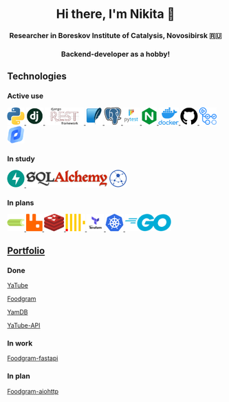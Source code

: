<h1 align="center">Hi there, I'm Nikita 👋</h1>
<h3 align="center">Researcher in Boreskov Institute of Catalysis, Novosibirsk 🇷🇺</h3>
<h3 align="center">Backend-developer as a hobby!</h3>


## Technologies
### Active use
<p align="left"> 
<a href="https://www.python.org" target="_blank" rel="noreferrer"> <img src="https://github.com/1kovalevskiy/1kovalevskiy/blob/main/icons/Favorite%20technologies/python.png?raw=true" alt="python" height="40"/> </a>
<a href="https://www.djangoproject.com" target="_blank" rel="noreferrer"> <img src="https://github.com/1kovalevskiy/1kovalevskiy/blob/main/icons/Favorite%20technologies/django.png?raw=true" alt="python" height="40"/> </a> 
<a href="https://www.django-rest-framework.org" target="_blank" rel="noreferrer"> <img src="https://github.com/1kovalevskiy/1kovalevskiy/blob/main/icons/Favorite%20technologies/drf.png?raw=true" alt="python" height="40"/> </a>
<a href="https://www.sqlite.org" target="_blank" rel="noreferrer"> <img src="https://github.com/1kovalevskiy/1kovalevskiy/blob/main/icons/Favorite%20technologies/sqlite.png?raw=true" alt="python" height="40"/> </a>
<a href="https://www.postgresql.org" target="_blank" rel="noreferrer"> <img src="https://github.com/1kovalevskiy/1kovalevskiy/blob/main/icons/Favorite%20technologies/postgres.png?raw=true" alt="python" height="40"/> </a>
<a href="https://www.pytest.org" target="_blank" rel="noreferrer"> <img src="https://raw.githubusercontent.com/1kovalevskiy/1kovalevskiy/3c1a2fe18f387493e661fb841e11d739d49061bd/icons/Favorite%20technologies/pytest.svg" alt="python" height="40"/> </a>
<a href="https://nginx.org" target="_blank" rel="noreferrer"> <img src="https://github.com/1kovalevskiy/1kovalevskiy/blob/main/icons/Favorite%20technologies/nginx_logo.png?raw=true" alt="python" height="40"/> </a>
<a href="https://www.docker.com" target="_blank" rel="noreferrer"> <img src="https://github.com/1kovalevskiy/1kovalevskiy/blob/main/icons/Favorite%20technologies/docker.png?raw=true" alt="python" height="40"/> </a>
<a href="https://github.com" target="_blank" rel="noreferrer"> <img src="https://github.com/1kovalevskiy/1kovalevskiy/blob/main/icons/Favorite%20technologies/github.png?raw=true" alt="python" height="40"/> </a>
<a href="https://github.com/features/actions" target="_blank" rel="noreferrer"> <img src="https://github.com/1kovalevskiy/1kovalevskiy/blob/main/icons/Favorite%20technologies/github%20actions.png?raw=true" alt="python" height="40"/> </a>
<a href="https://cloud.yandex.com/" target="_blank" rel="noreferrer"> <img src="https://github.com/1kovalevskiy/1kovalevskiy/blob/main/icons/Favorite%20technologies/yandex_cloud.png?raw=true" alt="python" height="40"/> </a>
</p>

### In study
<p align="left"> 
<a href="https://fastapi.tiangolo.com" target="_blank" rel="noreferrer"> <img src="https://raw.githubusercontent.com/1kovalevskiy/1kovalevskiy/e83b1783e3dfa3eddd8efaeeb9741c292f5e2f78/icons/In%20study/fastapi.svg" alt="python" height="40"/> </a>
<a href="https://www.sqlalchemy.org/" target="_blank" rel="noreferrer"> <img src="https://github.com/1kovalevskiy/1kovalevskiy/blob/main/icons/In%20study/sqla.png?raw=true" alt="python" height="40"/></a>
<a href="https://docs.aiohttp.org/en/stable/" target="_blank" rel="noreferrer"> <img src="https://raw.githubusercontent.com/1kovalevskiy/1kovalevskiy/e83b1783e3dfa3eddd8efaeeb9741c292f5e2f78/icons/In%20study/aiohttp.svg" alt="python" height="40"/> </a>
</p>

### In plans
<p align="left">
<a href="https://docs.celeryproject.org/" target="_blank" rel="noreferrer"> <img src="https://github.com/1kovalevskiy/1kovalevskiy/blob/main/icons/In%20plans/celery.png?raw=true" alt="python" height="40"/> </a>
<a href="https://www.rabbitmq.com/" target="_blank" rel="noreferrer"> <img src="https://raw.githubusercontent.com/1kovalevskiy/1kovalevskiy/99e30a5e1be7ceab22cc02429864a8e34be33204/icons/In%20plans/rabbitmq.svg" alt="python" height="40"/> </a>
<a href="https://redis.io/" target="_blank" rel="noreferrer"> <img src="https://raw.githubusercontent.com/1kovalevskiy/1kovalevskiy/99e30a5e1be7ceab22cc02429864a8e34be33204/icons/In%20plans/redis.svg" alt="python" height="40"/> </a>
<a href="https://clickhouse.com/" target="_blank" rel="noreferrer"> <img src="https://raw.githubusercontent.com/1kovalevskiy/1kovalevskiy/99e30a5e1be7ceab22cc02429864a8e34be33204/icons/In%20plans/clickhouse.svg" alt="python" height="40"/> </a>
<a href="https://www.terraform.io/" target="_blank" rel="noreferrer"> <img src="https://github.com/1kovalevskiy/1kovalevskiy/blob/main/icons/In%20plans/terraform.png?raw=true" alt="python" height="40"/> </a>
<a href="https://kubernetes.io/" target="_blank" rel="noreferrer"> <img src="https://github.com/1kovalevskiy/1kovalevskiy/blob/main/icons/In%20plans/Kubernetes.png?raw=true" alt="python" height="40"/> </a>
<a href="https://go.dev/" target="_blank" rel="noreferrer"> <img src="https://github.com/1kovalevskiy/1kovalevskiy/blob/main/icons/In%20plans/Go.png?raw=true" alt="python" height="40"/> </a>
</p>


## [Portfolio](https://github.com/stars/1kovalevskiy/lists/portfolio)
### Done
[YaTube](https://github.com/1kovalevskiy/yatube)

[Foodgram](https://github.com/1kovalevskiy/foodgram)

[YamDB](https://github.com/1kovalevskiy/yamdb)

[YaTube-API](https://github.com/1kovalevskiy/api-yatube)

### In work
[Foodgram-fastapi](https://github.com/1kovalevskiy/foodgram-fastapi)

### In plan
[Foodgram-aiohttp](https://github.com/1kovalevskiy/foodgram-aiohttp)


<!--
**1kovalevskiy/1kovalevskiy** is a ✨ _special_ ✨ repository because its `README.md` (this file) appears on your GitHub profile.

Here are some ideas to get you started:

- 🔭 I’m currently working on ...
- 🌱 I’m currently learning ...
- 👯 I’m looking to collaborate on ...
- 🤔 I’m looking for help with ...
- 💬 Ask me about ...
- 📫 How to reach me: ...
- 😄 Pronouns: ...
- ⚡ Fun fact: ...
-->
